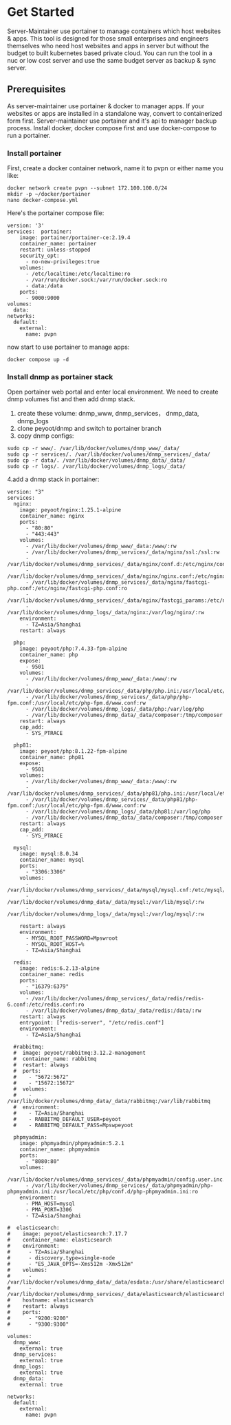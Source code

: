 # Get Started
Server-Maintainer use portainer to manage containers which host websites & apps. This tool is designed for those small enterprises and engineers themselves who need host websites and apps in server but without the budget to built kubernetes based private cloud. 
You can run the tool in a nuc or low cost server and use the same budget server as backup & sync server.

## Prerequisites

As server-maintainer use portainer & docker to manager apps. If your websites or apps are installed in a standalone way, convert to containerized form first. 
Server-maintainer use portainer and it's api to manager backup process. Install docker, docker compose first and use docker-compose to run a portainer.

### Install portainer
First, create a docker container network, name it to pvpn or either name you like:
```
docker network create pvpn --subnet 172.100.100.0/24
mkdir -p ~/docker/portainer
nano docker-compose.yml
```
Here's the portainer compose file:
```
version: '3'
services:  portainer:
    image: portainer/portainer-ce:2.19.4
    container_name: portainer
    restart: unless-stopped
    security_opt:
      - no-new-privileges:true
    volumes:
      - /etc/localtime:/etc/localtime:ro
      - /var/run/docker.sock:/var/run/docker.sock:ro
      - data:/data
    ports:
      - 9000:9000
volumes:
  data:
networks:
  default:
    external:
      name: pvpn

```
now start to use portainer to manage apps:
```
docker compose up -d
```
### Install dnmp as portainer stack
Open portainer web portal and enter local environment. We need to create dnmp volumes fist and then add dnmp stack.
1. create these volume: dnmp_www, dnmp_services， dnmp_data,  dnmp_logs
2. clone peyoot/dnmp and switch to portainer branch
3. copy dnmp configs:
```
sudo cp -r www/. /var/lib/docker/volumes/dnmp_www/_data/
sudo cp -r services/. /var/lib/docker/volumes/dnmp_services/_data/
sudo cp -r data/. /var/lib/docker/volumes/dnmp_data/_data/
sudo cp -r logs/. /var/lib/docker/volumes/dnmp_logs/_data/
```
4.add a dnmp stack in portainer:
```
version: "3"
services:
  nginx:
    image: peyoot/nginx:1.25.1-alpine
    container_name: nginx
    ports:
      - "80:80"
      - "443:443"
    volumes:
      - /var/lib/docker/volumes/dnmp_www/_data:/www/:rw
      - /var/lib/docker/volumes/dnmp_services/_data/nginx/ssl:/ssl:rw
      - /var/lib/docker/volumes/dnmp_services/_data/nginx/conf.d:/etc/nginx/conf.d:rw
      - /var/lib/docker/volumes/dnmp_services/_data/nginx/nginx.conf:/etc/nginx/nginx.conf:ro
      - /var/lib/docker/volumes/dnmp_services/_data/nginx/fastcgi-php.conf:/etc/nginx/fastcgi-php.conf:ro
      - /var/lib/docker/volumes/dnmp_services/_data/nginx/fastcgi_params:/etc/nginx/fastcgi_params:ro
      - /var/lib/docker/volumes/dnmp_logs/_data/nginx:/var/log/nginx/:rw
    environment:
      - TZ=Asia/Shanghai
    restart: always

  php:
    image: peyoot/php:7.4.33-fpm-alpine
    container_name: php
    expose:
      - 9501
    volumes:
      - /var/lib/docker/volumes/dnmp_www/_data:/www/:rw
      - /var/lib/docker/volumes/dnmp_services/_data/php/php.ini:/usr/local/etc/php/php.ini:ro
      - /var/lib/docker/volumes/dnmp_services/_data/php/php-fpm.conf:/usr/local/etc/php-fpm.d/www.conf:rw
      - /var/lib/docker/volumes/dnmp_logs/_data/php:/var/log/php
      - /var/lib/docker/volumes/dnmp_data/_data/composer:/tmp/composer
    restart: always
    cap_add:
      - SYS_PTRACE

  php81:
    image: peyoot/php:8.1.22-fpm-alpine
    container_name: php81
    expose:
      - 9501
    volumes:
      - /var/lib/docker/volumes/dnmp_www/_data:/www/:rw
      - /var/lib/docker/volumes/dnmp_services/_data/php81/php.ini:/usr/local/etc/php/php.ini:ro
      - /var/lib/docker/volumes/dnmp_services/_data/php81/php-fpm.conf:/usr/local/etc/php-fpm.d/www.conf:rw
      - /var/lib/docker/volumes/dnmp_logs/_data/php81:/var/log/php
      - /var/lib/docker/volumes/dnmp_data/_data/composer:/tmp/composer
    restart: always
    cap_add:
      - SYS_PTRACE

  mysql:
    image: mysql:8.0.34
    container_name: mysql
    ports:
      - "3306:3306"
    volumes:
      - /var/lib/docker/volumes/dnmp_services/_data/mysql/mysql.cnf:/etc/mysql/conf.d/mysql.cnf:ro
      - /var/lib/docker/volumes/dnmp_data/_data/mysql:/var/lib/mysql/:rw
      - /var/lib/docker/volumes/dnmp_logs/_data/mysql:/var/log/mysql/:rw

    restart: always
    environment:
      - MYSQL_ROOT_PASSWORD=Mpswroot
      - MYSQL_ROOT_HOST=%
      - TZ=Asia/Shanghai

  redis:
    image: redis:6.2.13-alpine
    container_name: redis
    ports:
      - "16379:6379"
    volumes:
      - /var/lib/docker/volumes/dnmp_services/_data/redis/redis-6.conf:/etc/redis.conf:ro
      - /var/lib/docker/volumes/dnmp_data/_data/redis:/data/:rw
    restart: always
    entrypoint: ["redis-server", "/etc/redis.conf"]
    environment:
      - TZ=Asia/Shanghai

  #rabbitmq:
  #  image: peyoot/rabbitmq:3.12.2-management
  #  container_name: rabbitmq
  #  restart: always
  #  ports:
  #    - "5672:5672"
  #    - "15672:15672"
  #  volumes:
  #    - /var/lib/docker/volumes/dnmp_data/_data/rabbitmq:/var/lib/rabbitmq
  #  environment:
  #    - TZ=Asia/Shanghai
  #    - RABBITMQ_DEFAULT_USER=peyoot
  #    - RABBITMQ_DEFAULT_PASS=Mpswpeyoot

  phpmyadmin:
    image: phpmyadmin/phpmyadmin:5.2.1
    container_name: phpmyadmin
    ports:
      - "8080:80"
    volumes:
      - /var/lib/docker/volumes/dnmp_services/_data/phpmyadmin/config.user.inc.php:/etc/phpmyadmin/config.user.inc.php:ro
      - /var/lib/docker/volumes/dnmp_services/_data/phpmyadmin/php-phpmyadmin.ini:/usr/local/etc/php/conf.d/php-phpmyadmin.ini:ro
    environment:
      - PMA_HOST=mysql
      - PMA_PORT=3306
      - TZ=Asia/Shanghai

#  elasticsearch:
#    image: peyoot/elasticsearch:7.17.7
#    container_name: elasticsearch
#    environment:
#      - TZ=Asia/Shanghai
#      - discovery.type=single-node
#      - "ES_JAVA_OPTS=-Xms512m -Xmx512m"
#    volumes:
#      - /var/lib/docker/volumes/dnmp_data/_data/esdata:/usr/share/elasticsearch/data
#      - /var/lib/docker/volumes/dnmp_services/_data/elasticsearch/elasticsearch.yml:/usr/share/elasticsearch/config/elasticsearch.yml
#    hostname: elasticsearch
#    restart: always
#    ports:
#      - "9200:9200"
#      - "9300:9300"

volumes:
  dnmp_www:
    external: true
  dnmp_services:
    external: true
  dnmp_logs:
    external: true
  dnmp_data:
    external: true

networks:
  default:
    external:
      name: pvpn

```

